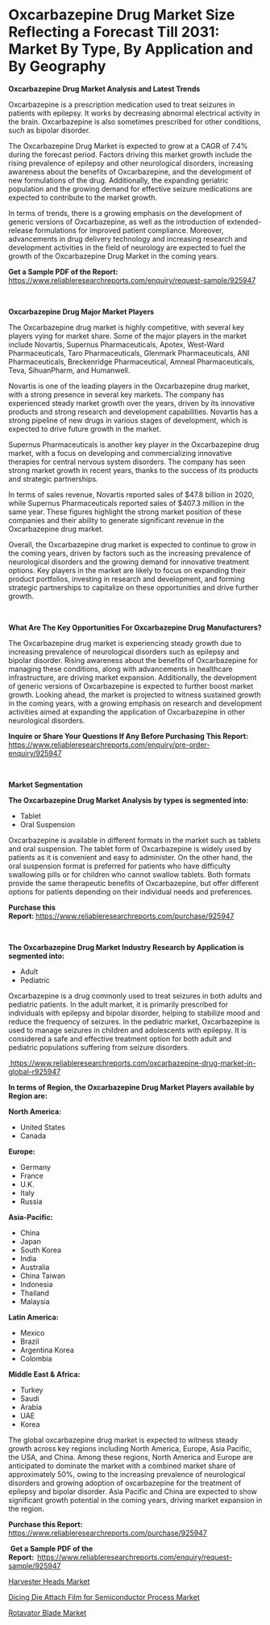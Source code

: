 <p><h1>Oxcarbazepine Drug Market Size Reflecting a Forecast Till 2031: Market By Type, By Application and By Geography</h1></p><p><strong>Oxcarbazepine Drug Market Analysis and Latest Trends</strong></p>
<p><p>Oxcarbazepine is a prescription medication used to treat seizures in patients with epilepsy. It works by decreasing abnormal electrical activity in the brain. Oxcarbazepine is also sometimes prescribed for other conditions, such as bipolar disorder.</p><p>The Oxcarbazepine Drug Market is expected to grow at a CAGR of 7.4% during the forecast period. Factors driving this market growth include the rising prevalence of epilepsy and other neurological disorders, increasing awareness about the benefits of Oxcarbazepine, and the development of new formulations of the drug. Additionally, the expanding geriatric population and the growing demand for effective seizure medications are expected to contribute to the market growth.</p><p>In terms of trends, there is a growing emphasis on the development of generic versions of Oxcarbazepine, as well as the introduction of extended-release formulations for improved patient compliance. Moreover, advancements in drug delivery technology and increasing research and development activities in the field of neurology are expected to fuel the growth of the Oxcarbazepine Drug Market in the coming years.</p></p>
<p><strong>Get a Sample PDF of the Report:&nbsp;</strong> <a href="https://www.reliableresearchreports.com/enquiry/request-sample/925947">https://www.reliableresearchreports.com/enquiry/request-sample/925947</a></p>
<p>&nbsp;</p>
<p><strong>Oxcarbazepine Drug Major Market Players</strong></p>
<p><p>The Oxcarbazepine drug market is highly competitive, with several key players vying for market share. Some of the major players in the market include Novartis, Supernus Pharmaceuticals, Apotex, West-Ward Pharmaceuticals, Taro Pharmaceuticals, Glenmark Pharmaceuticals, ANI Pharmaceuticals, Breckenridge Pharmaceutical, Amneal Pharmaceuticals, Teva, SihuanPharm, and Humanwell.</p><p>Novartis is one of the leading players in the Oxcarbazepine drug market, with a strong presence in several key markets. The company has experienced steady market growth over the years, driven by its innovative products and strong research and development capabilities. Novartis has a strong pipeline of new drugs in various stages of development, which is expected to drive future growth in the market.</p><p>Supernus Pharmaceuticals is another key player in the Oxcarbazepine drug market, with a focus on developing and commercializing innovative therapies for central nervous system disorders. The company has seen strong market growth in recent years, thanks to the success of its products and strategic partnerships.</p><p>In terms of sales revenue, Novartis reported sales of $47.8 billion in 2020, while Supernus Pharmaceuticals reported sales of $407.3 million in the same year. These figures highlight the strong market position of these companies and their ability to generate significant revenue in the Oxcarbazepine drug market.</p><p>Overall, the Oxcarbazepine drug market is expected to continue to grow in the coming years, driven by factors such as the increasing prevalence of neurological disorders and the growing demand for innovative treatment options. Key players in the market are likely to focus on expanding their product portfolios, investing in research and development, and forming strategic partnerships to capitalize on these opportunities and drive further growth.</p></p>
<p>&nbsp;</p>
<p><strong>What Are The Key Opportunities For Oxcarbazepine Drug Manufacturers?</strong></p>
<p><p>The Oxcarbazepine drug market is experiencing steady growth due to increasing prevalence of neurological disorders such as epilepsy and bipolar disorder. Rising awareness about the benefits of Oxcarbazepine for managing these conditions, along with advancements in healthcare infrastructure, are driving market expansion. Additionally, the development of generic versions of Oxcarbazepine is expected to further boost market growth. Looking ahead, the market is projected to witness sustained growth in the coming years, with a growing emphasis on research and development activities aimed at expanding the application of Oxcarbazepine in other neurological disorders.</p></p>
<p><strong>Inquire or Share Your Questions If Any Before Purchasing This Report:</strong> <a href="https://www.reliableresearchreports.com/enquiry/pre-order-enquiry/925947">https://www.reliableresearchreports.com/enquiry/pre-order-enquiry/925947</a></p>
<p>&nbsp;</p>
<p><strong>Market Segmentation</strong></p>
<p><strong>The Oxcarbazepine Drug Market Analysis by types is segmented into:</strong></p>
<p><ul><li>Tablet</li><li>Oral Suspension</li></ul></p>
<p><p>Oxcarbazepine is available in different formats in the market such as tablets and oral suspension. The tablet form of Oxcarbazepine is widely used by patients as it is convenient and easy to administer. On the other hand, the oral suspension format is preferred for patients who have difficulty swallowing pills or for children who cannot swallow tablets. Both formats provide the same therapeutic benefits of Oxcarbazepine, but offer different options for patients depending on their individual needs and preferences.</p></p>
<p><strong>Purchase this Report:&nbsp;</strong><a href="https://www.reliableresearchreports.com/purchase/925947">https://www.reliableresearchreports.com/purchase/925947</a></p>
<p>&nbsp;</p>
<p><strong>The Oxcarbazepine Drug Market Industry Research by Application is segmented into:</strong></p>
<p><ul><li>Adult</li><li>Pediatric</li></ul></p>
<p><p>Oxcarbazepine is a drug commonly used to treat seizures in both adults and pediatric patients. In the adult market, it is primarily prescribed for individuals with epilepsy and bipolar disorder, helping to stabilize mood and reduce the frequency of seizures. In the pediatric market, Oxcarbazepine is used to manage seizures in children and adolescents with epilepsy. It is considered a safe and effective treatment option for both adult and pediatric populations suffering from seizure disorders.</p></p>
<p><a href="https://www.reliableresearchreports.com/oxcarbazepine-drug-market-in-global-r925947">&nbsp;https://www.reliableresearchreports.com/oxcarbazepine-drug-market-in-global-r925947</a></p>
<p><strong>In terms of Region, the Oxcarbazepine Drug Market Players available by Region are:</strong></p>
<p>
    <p> <strong> North America: </strong>
        <ul>
            <li>United States</li>
            <li>Canada</li>
        </ul>
        </p> 
    <p> <strong> Europe: </strong>
        <ul>
            <li>Germany</li>
            <li>France</li>
            <li>U.K.</li>
            <li>Italy</li>
            <li>Russia</li>
        </ul>
        </p> 
    <p> <strong> Asia-Pacific: </strong>
        <ul>
            <li>China</li>
            <li>Japan</li>
            <li>South Korea</li>
            <li>India</li>
            <li>Australia</li>
            <li>China Taiwan</li>
            <li>Indonesia</li>
            <li>Thailand</li>
            <li>Malaysia</li>
        </ul>
        </p> 
    <p> <strong> Latin America: </strong>
        <ul>
            <li>Mexico</li>
            <li>Brazil</li>
            <li>Argentina Korea</li>
            <li>Colombia</li>
        </ul>
        </p> 
    <p> <strong> Middle East & Africa: </strong>
        <ul>
            <li>Turkey</li>
            <li>Saudi</li>
            <li>Arabia</li>
            <li>UAE</li>
            <li>Korea</li>
        </ul>
    </p>
    </p>
<p><p>The global oxcarbazepine drug market is expected to witness steady growth across key regions including North America, Europe, Asia Pacific, the USA, and China. Among these regions, North America and Europe are anticipated to dominate the market with a combined market share of approximately 50%, owing to the increasing prevalence of neurological disorders and growing adoption of oxcarbazepine for the treatment of epilepsy and bipolar disorder. Asia Pacific and China are expected to show significant growth potential in the coming years, driving market expansion in the region.</p></p>
<p><strong>Purchase this Report: </strong><a href="https://www.reliableresearchreports.com/purchase/925947">https://www.reliableresearchreports.com/purchase/925947</a></p>
<p>&nbsp;<strong>Get a Sample PDF of the Report:&nbsp;&nbsp;</strong><a href="https://www.reliableresearchreports.com/enquiry/request-sample/925947">https://www.reliableresearchreports.com/enquiry/request-sample/925947</a></p>
<p><strong></strong></p>
<p><p><a href="https://www.linkedin.com/pulse/harvester-headsnbspmarket-focuses-market-share-size-projected-bxrgf">Harvester Heads Market</a></p><p><a href="https://issuu.com/reportprime-2/docs/dicing-die-attach-film-for-semiconductor-process-m">Dicing Die Attach Film for Semiconductor Process Market</a></p><p><a href="https://www.linkedin.com/pulse/decoding-rotavator-blade-market-metrics-share-trends-growth-tfldf">Rotavator Blade Market</a></p></p>